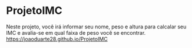 # ProjetoIMC
Neste projeto, você irá informar seu nome, peso e altura para calcalar seu IMC e avalia-se em qual faixa de peso você se encontrar.
https://joaoduarte28.github.io/ProjetoIMC
